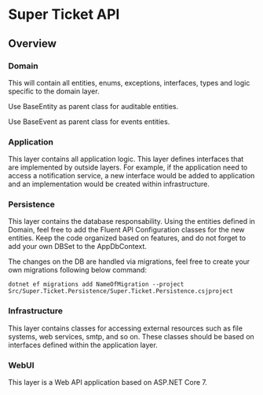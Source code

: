 ﻿# Super Ticket API
 
## Overview

### Domain

This will contain all entities, enums, exceptions, interfaces, types and logic specific to the domain layer.

Use BaseEntity as parent class for auditable entities. 

Use BaseEvent as parent class for events entities. 


### Application

This layer contains all application logic. This layer defines interfaces that are implemented by outside layers. For example, if the application need to access a notification service, a new interface would be added to application and an implementation would be created within infrastructure.

### Persistence

This layer contains the database responsability. Using the entities defined in Domain, feel free to add the Fluent API Configuration classes for the new entities. Keep the code organized based on features, and do not forget to add your own DBSet to the AppDbContext. 

The changes on the DB are handled via migrations, feel free to create your own migrations following below command: 

```
dotnet ef migrations add NameOfMigration --project Src/Super.Ticket.Persistence/Super.Ticket.Persistence.csjproject
```

### Infrastructure

This layer contains classes for accessing external resources such as file systems, web services, smtp, and so on. These classes should be based on interfaces defined within the application layer.

### WebUI

This layer is a Web API application based on ASP.NET Core 7. 


